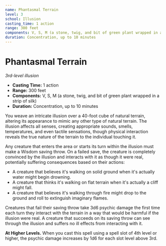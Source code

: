 ```yaml
---
name: Phantasmal Terrain
level: 3
school: Illusion
casting_time: 1 action
range: 300 feet
components: V, S, M (a stone, twig, and bit of green plant wrapped in a strip of silk)
duration: Concentration, up to 10 minutes
---
```


# Phantasmal Terrain

*3rd-level illusion*
- **Casting Time:** 1 action
- **Range:** 300 feet
- **Components:** V, S, M (a stone, twig, and bit of green plant wrapped in a strip of silk)
- **Duration:** Concentration, up to 10 minutes

You weave an intricate illusion over a 40-foot cube of natural terrain, altering its appearance to mimic any other type of natural terrain. The illusion affects all senses, creating appropriate sounds, smells, temperatures, and even tactile sensations, though physical interaction reveals the true nature of the terrain to the individual touching it.

Any creature that enters the area or starts its turn within the illusion must make a Wisdom saving throw. On a failed save, the creature is completely convinced by the illusion and interacts with it as though it were real, potentially suffering consequences based on their actions:

- A creature that believes it's walking on solid ground when it's actually water might begin drowning.
- A creature that thinks it's walking on flat terrain when it's actually a cliff might fall.
- A creature that believes it's walking through fire might drop to the ground and roll to extinguish imaginary flames.

Creatures that fail their saving throw take 3d6 psychic damage the first time each turn they interact with the terrain in a way that would be harmful if the illusion were real. A creature that succeeds on its saving throw can see through the illusion and suffers no ill effects from interacting with it.

**At Higher Levels.** When you cast this spell using a spell slot of 4th level or higher, the psychic damage increases by 1d6 for each slot level above 3rd.
